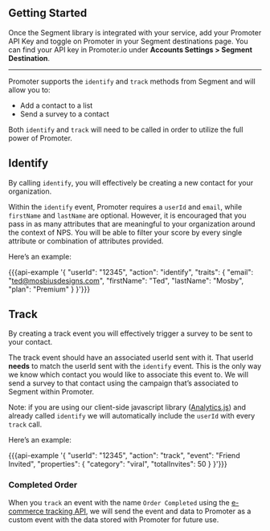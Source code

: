 

## Getting Started

Once the Segment library is integrated with your service, add your Promoter API Key and toggle on Promoter in your Segment destinations page. You can find your API key in Promoter.io under **Accounts Settings > Segment Destination**.

- - -

Promoter supports the `identify` and `track` methods from Segment and will allow you to:

- Add a contact to a list
- Send a survey to a contact

Both `identify` and `track` will need to be called in order to utilize the full power of Promoter.

## Identify

By calling `identify`, you will effectively be creating a new contact for your organization.

Within the `identify` event, Promoter requires a `userId` and `email`, while `firstName` and `lastName` are optional. However, it is encouraged that you pass in as many attributes that are meaningful to your organization around the context of NPS. You will be able to filter your score by every single attribute or combination of attributes provided.

Here’s an example:

{{{api-example '{
  "userId": "12345",
  "action": "identify",
  "traits": {
    "email": "ted@mosbiusdesigns.com",
    "firstName": "Ted",
    "lastName": "Mosby",
    "plan": "Premium"
  }
}'}}}


## Track

By creating a track event you will effectively trigger a survey to be sent to your contact.

The track event should have an associated userId sent with it. That userId **needs** to match the userId sent with the `identify` event. This is the only way we know which contact you would like to associate this event to. We will send a survey to that contact using the campaign that’s associated to Segment within Promoter.

Note: if you are using our client-side javascript library ([Analytics.js](/docs/sources/website/analytics.js)) and already called `identify` we will automatically include the `userId` with every `track` call.

Here’s an example:

{{{api-example '{
  "userId": "12345",
  "action": "track",
  "event": "Friend Invited",
  "properties": {
    "category": "viral",
    "totalInvites": 50
  }
}'}}}


### Completed Order

When you `track` an event with the name `Order Completed` using the [e-commerce tracking API](/docs/spec/ecommerce/v2/), we will send the event and data to Promoter as a custom event with the data stored with Promoter for future use.


